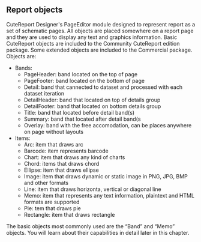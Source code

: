 Report objects
--------
CuteReport Designer's PageEditor module designed to represent report as a set of schematic pages. All objects are placed somewhere on a report page and they are used to display any text and graphics information. Basic CuteReport objects are included to the Community CuteReport edition package. Some extended objects are included to the Commercial package.
Objects are:
* Bands:
  * PageHeader: band located on the top of page
  * PageFooter: band located on the bottom of page
  * Detail: band that cannected to dataset and processed with each dataset iteration
  * DetailHeader: band that located on top of details group
  * DetailFooter: band that located on bottom details group
  * Title: band that located before detail band(s)
  * Summary: band that located after detail band(s
  * Overlay: band with the free accomodation, can be places anywhere on page without layouts
* Items:
  * Arc: item that draws arc
  * Barcode: item represents barcode
  * Chart: item that draws any kind of charts
  * Chord: items that draws chord
  * Ellipse: item that draws ellipse
  * Image: item that draws dynamic or static image in PNG, JPG, BMP and other formats
  * Line: item that draws horizonta, vertical or diagonal line
  * Memo: item that represents any text information, plaintext and HTML formats are supported
  * Pie: tem that draws pie
  * Rectangle: item that draws rectangle

The basic objects most commonly used are the “Band” and “Memo” objects. You will learn about their capabilities in detail later in this chapter.
